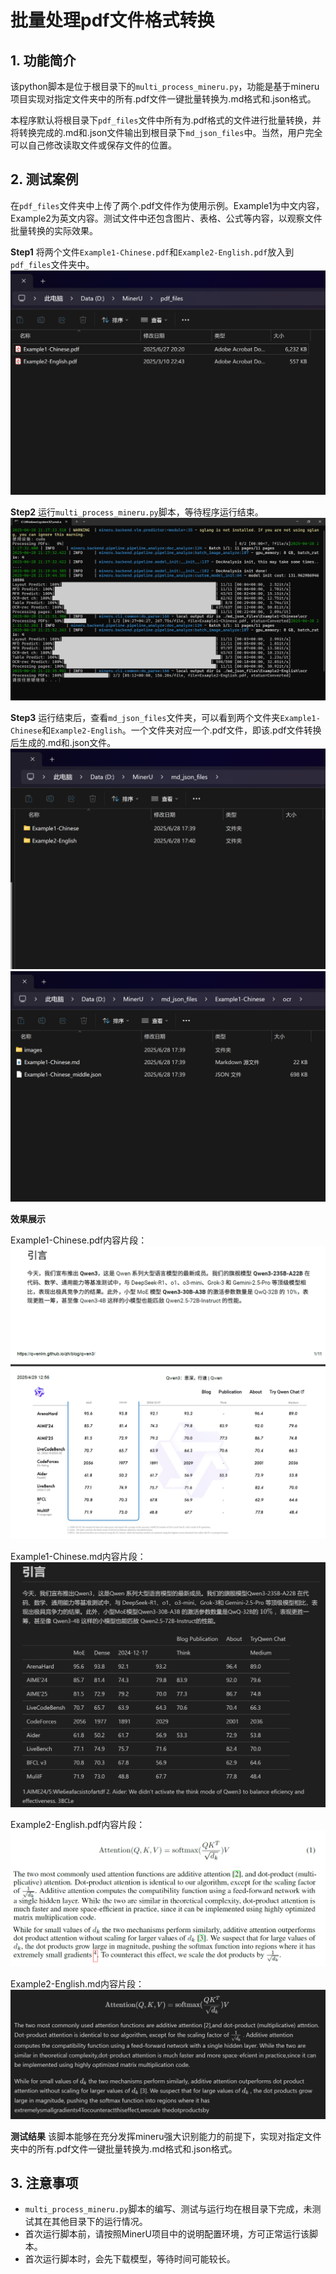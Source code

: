 # 批量处理pdf文件格式转换

## 1. 功能简介
该python脚本是位于根目录下的`multi_process_mineru.py`，功能是基于mineru项目实现对指定文件夹中的所有.pdf文件一键批量转换为.md格式和.json格式。

本程序默认将根目录下`pdf_files`文件中所有为.pdf格式的文件进行批量转换，并将转换完成的.md和.json文件输出到根目录下`md_json_files`中。当然，用户完全可以自己修改读取文件或保存文件的位置。

## 2. 测试案例

在`pdf_files`文件夹中上传了两个.pdf文件作为使用示例。Example1为中文内容，Example2为英文内容。测试文件中还包含图片、表格、公式等内容，以观察文件批量转换的实际效果。

**Step1** 将两个文件`Example1-Chinese.pdf`和`Example2-English.pdf`放入到`pdf_files`文件夹中。
![](./CONTRIBUTING_IMAGE/1.png)

**Step2** 运行`multi_process_mineru.py`脚本，等待程序运行结束。
![](./CONTRIBUTING_IMAGE/4.png)

**Step3** 运行结束后，查看`md_json_files`文件夹，可以看到两个文件夹`Example1-Chinese`和`Example2-English`。一个文件夹对应一个.pdf文件，即该.pdf文件转换后生成的.md和.json文件。
![](./CONTRIBUTING_IMAGE/2.png)
![](./CONTRIBUTING_IMAGE/3.png)

**效果展示**

Example1-Chinese.pdf内容片段：
![](./CONTRIBUTING_IMAGE/5_1.png)

Example1-Chinese.md内容片段：
![](./CONTRIBUTING_IMAGE/5_2.png)

Example2-English.pdf内容片段：
![](./CONTRIBUTING_IMAGE/6_1.png)

Example2-English.md内容片段：
![](./CONTRIBUTING_IMAGE/6_2.png)

**测试结果**
该脚本能够在充分发挥mineru强大识别能力的前提下，实现对指定文件夹中的所有.pdf文件一键批量转换为.md格式和.json格式。

## 3. 注意事项

- `multi_process_mineru.py`脚本的编写、测试与运行均在根目录下完成，未测试其在其他目录下的运行情况。
- 首次运行脚本前，请按照MinerU项目中的说明配置环境，方可正常运行该脚本。
- 首次运行脚本时，会先下载模型，等待时间可能较长。
